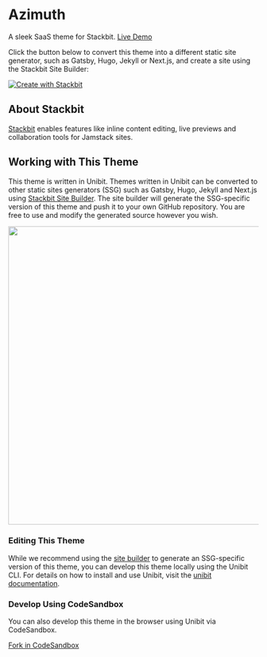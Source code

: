 # Azimuth

A sleek SaaS theme for Stackbit. [Live Demo](https://themes.stackbit.com/demos/azimuth)

Click the button below to convert this theme into a different static site generator, such as Gatsby, Hugo, Jekyll or Next.js, and create a site using the Stackbit Site Builder:

[![Create with Stackbit](https://assets.stackbit.com/badge/create-with-stackbit.svg)](https://app.stackbit.com/create?theme=https://github.com/stackbit-themes/azimuth-unibit)

## About Stackbit

[Stackbit](https://www.stackbit.com/) enables features like inline content editing, live previews and collaboration tools for Jamstack sites.

## Working with This Theme

This theme is written in Unibit. Themes written in Unibit can be converted to other static sites generators (SSG) such as Gatsby, Hugo, Jekyll and Next.js using [Stackbit Site Builder](https://app.stackbit.com/create?theme=https://github.com/stackbit-themes/azimuth-unibit). The site builder will generate the SSG-specific version of this theme and push it to your own GitHub repository. You are free to use and modify the generated source however you wish.

<img src="https://assets.stackbit.com/images/unibit-diagram.png" width="600" />

### Editing This Theme

While we recommend using the [site builder](https://app.stackbit.com/create?theme=https://github.com/stackbit-themes/azimuth-unibit) to generate an SSG-specific version of this theme, you can develop this theme locally using the Unibit CLI. For details on how to install and use Unibit, visit the [unibit documentation](https://www.stackbit.com/docs/unibit/).

### Develop Using CodeSandbox

You can also develop this theme in the browser using Unibit via CodeSandbox.

[Fork in CodeSandbox](https://codesandbox.io/s/github/stackbit-themes/azimuth-unibit)

